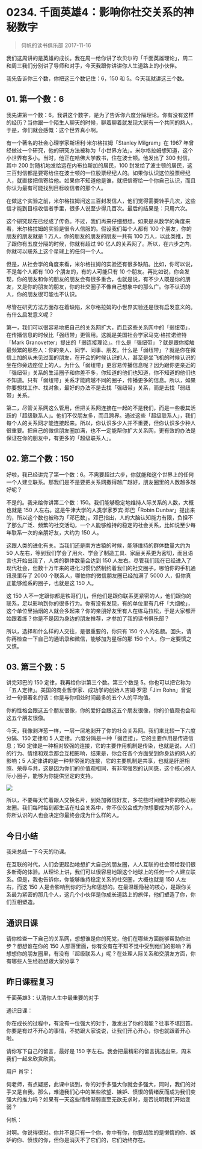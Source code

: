 # 0234. 千面英雄4：影响你社交关系的神秘数字
> 何帆的读书俱乐部
2017-11-16

我们这周讲的是英雄的成长。我在周一给你讲了坎贝尔的「千面英雄理论」，周二和周三我们分别讲了导师和对手，今天我跟你讲讲你人生道路上的小伙伴。

我先告诉你三个数，你把这三个数记住：6，150 和 5。今天我就讲这三个数。

## 01. 第一个数：6

我先讲第一个数：6。我讲这个数字，是为了告诉你六度分隔理论。你有没有这样的经历？当你跟一个陌生人聊天的时候，聊着聊着就发现大家有一个共同的熟人，于是，你们就会感慨：这个世界真小啊。

有一个著名的社会心理学家斯坦利·米尔格拉姆「Stanley Milgram」在 1967 年曾经做过一个研究，他的研究方法被称为「小世界方法」。米尔格拉姆想知道，这个小世界有多小。当时，他正在哈佛大学教书，住在波士顿。他发出了 300 封信，其中 200 封随机地发给远在内布拉斯加的居民，100 封发给了波士顿的居民，这三百封信都是要寄给住在波士顿的一位股票经纪人的。如果你认识这位股票经纪人，就直接把信寄给他。如果你不知道他是谁，就把信寄给一个你自己认识，而且你认为最有可能找到目标收信者的那个人。

在做这个实验之前，米尔格拉姆问这三百封发信人，他们觉得需要转手几次，这些信才能到目标收信者手里，很多人说至少得几百次。最后的结果是：只用六次。

这个研究现在已经成了传奇。不过，我们再来仔细想想。如果是从数学的角度来看，米尔格拉姆的实验是很令人信服的。假设我们每个人都有 100 个朋友，你的朋友的朋友就是 1 万人，你的朋友的朋友的朋友一共有 100 万人，以此类推，到了跟你有五度分隔的时候，你就有超过 90 亿人的关系网了。所以，在六步之内，你就可以联系上这个星球上的任何一个人。

但是，从社会学的角度来看，米尔格拉姆的实验还有很多缺陷。比如，你可以说，不是每个人都有 100 个朋友的，有的人可能只有 10 个朋友。再比如说，你会发现，你的朋友和你的朋友的朋友会有很多重合，也就是说，有不少人既是你的朋友，又是你的朋友的朋友，你的社交圈子不像自己想象中的那么广。你不认识的人，你的朋友很可能也不认识。

尽管在研究方法方面存在着缺陷，米尔格拉姆的小世界实验还是很有启发意义的。有什么启发意义呢？

第一，我们可以很容易地把自己的关系网扩大，而且这些关系网中的「弱纽带」，在传播信息的时候比「强纽带」更管用。这就是美国社会学家马克·格拉诺维特「Mark Granovetter」提出的「弱连接理论」。什么是「强纽带」？就是跟你接触最频繁的那些人：你的亲人、同学、同事、朋友。什么是「弱纽带」？就是你在微信上加的从未见过面的朋友，在开会的时候认识的人，甚至是坐飞机的时候认识的坐在你旁边座位上的人。为什么「弱纽带」更容易传播信息呢？因为跟你更亲近的「强纽带」关系的生活圈子和你差不多，你知道的他们也知道，你不知道的他们也不知道。只有「弱纽带」关系才能跨越不同的圈子，传播更多的信息。所以，如果你要想找工作、找对象，最好的办法不是去找「强纽带」关系，而是去找「弱纽带」关系。

第二，尽管关系网这么管用，但把关系网连接在一起的不是我们，而是一些极其活跃的「超级联系人」。他们不仅朋友多，而且跨界。通过这些「超级联系人」，我们每个人的关系网才能连接起来。所以，你认识多少人并不重要，但你认识多少种人很重要。把自己的微信朋友圈加满，也不一定能帮你扩大关系网，更有效的办法是保证在你的朋友中，有更多的「超级联系人」。

## 02. 第二个数：150

好啦，我已经讲完了第一个数：6。不需要超过六步，你就能和这个世界上的任何一个人建立联系。那我们是不是要把关系网撒得越广越好，朋友圈里的人数越多越好呢？

不是的。我来给你讲第二个数：150。我们能够稳定地维持人际关系的人数，大概也就是 150 人左右。这是牛津大学的人类学家罗宾·邓巴「Robin Dunbar」提出来的，所以这个数也被称为「邓巴数」。邓巴指出，人的大脑认知能力有限，负担不了那么广泛、频繁的社交活动，一个人能够维持的稳定的社会关系，比如说至少每年联系一次的亲朋好友，大约为 150 人。

这跟人类的进化有关。当我们还是南方古猿的时候，能够维持的群体数量大约为 50 人左右，等到我们学会了用火、学会了制造工具、家庭关系更为密切，而且语言也开始出现了，人类的群体数量会达到 150 人左右。尽管我们现在已经进入了现代社会，但数十万年来的进化习惯仍然制约着我们的社交圈子。哪怕你的手机通讯录里存了 2000 个联系人，哪怕你的微信朋友圈已经加满了 5000 人，但你真正能够维系的圈子，也就是这 150 人。

这 150 人不一定跟你都是铁哥们儿，但他们是跟你联系更紧密的人，他们跟你的联系，足以影响到你的很多行为。你有没有发现，有的单位里有几杆「大烟枪」，这个单位里抽烟的人就会多起来？你的亲朋好友里有人在练马拉松，于是大家都开始跟着练？你是不是因为身边的朋友推荐，才参加了我的读书俱乐部？ 

所以，选择和什么样的人交往，是很重要的，你只有 150 个人的名额。回头，请你再检查一下自己的通讯录和微信，能够加为星标的那 150 个人，你一定要慎之又慎。

## 03. 第三个数：5

讲完邓巴的 150 定律，我再给你讲第三个数。第三个数是 5。你也可以把它称为「五人定律」。美国的商业哲学家、成功学的创始人吉姆·罗恩「Jim Rohn」曾说过一句很著名的话：你是与你相处时间最多的五个人的平均值。

你的性格会跟这五个朋友很像，你的爱好会跟这五个朋友很像，你的价值观也会和这五个朋友很像。

今天，我像剥洋葱一样，一层一层地剥开了你的社会关系网。我们来比较一下六度分隔、150 定律和 5 人定律。六度分隔是一种「弱连接」，它的主要作用是传递信息；150 定律是一种相对较强的连接，它的主要作用机制是传染，也就是说，人们的行为、情绪和观念都会互相影响，结果是，你会在各个方面受到你身边的熟人的影响；5 人定律讲的是一种非常强的连接，它的主要机制是共享，也就是肝胆相照、荣辱与共，这是因为你们的价值观相同，有非常强烈的认同感，这个核心的人际小圈子，能够为你提供坚定的支持。

![](https://raw.githubusercontent.com/dalong0514/selfstudy/master/图片链接/何帆/2018003.jpg)

所以，不要每天忙着跟人交换名片，到处加微信好友，多花些时间维护你的核心朋友圈。我们每时每刻都生活在社会关系中，你不仅仅会成为你想要成为的那个人，你所认识的人也会决定你最终会成为什么样的人。

## 今日小结

我来总结一下今天的功课。

在互联的时代，人们会更起劲地想扩大自己的朋友圈，人人互联的社会带给我们很多新奇的体验。从理论上讲，我们可以很容易地跟这个地球上的任何一个人建立联系。但是，我也告诉你，你能够维持稳定关系的社交圈，大概也就是 150 人左右，而这 150 人是会影响到你的行为和思想的。在最温暖隐秘的核心，是跟你关系最为紧密的那几个人，这几个小伙伴是你成长道路上的旅伴，他们塑造了你，你们互相塑造。

## 通识日课

请你检查一下自己的关系网，想想谁是你的死党，他们在哪些方面能够帮助你进步？想想谁在你的 150 人部落里面，你有没有在不知不觉中受到他们的影响？再想想你的朋友圈里，有没有「超级联系人」呢？在处理人际关系和交朋友方面，你有哪些人生经验想跟大家分享？

## 昨日课程复习

千面英雄3：认清你人生中最重要的对手

通识日课：

你在成长的过程中，有没有一位强大的对手，激发出了你的潜能？往事不堪回首。你要是有过不开心的事情，不妨跟大家说说，让我们开心开心，你也就跟着开心啦。

请你写下自己的留言，最好是 150 字左右。我会把最精彩的留言挑选出来，周末我们一起来欣赏欣赏。

用户 肖宇：

何老师，有点疑惑，此课中谈到，你的对手多强大你就会多强大，同时，我们的对手又是自我。那么，难道我们心中的某些欲望、嫉妒、愤恨的情绪反而成为我们变强大的推力吗？如果有一天这些情绪渐弱直至无欲无求时，是否说明我们开始变弱？

何帆：

对啊。你说得很对。你并不是只有一个你，你中有你，你要战胜的是懒惰的你、嫉妒的你、愤恨的你，但你是消灭不了它们的，它们始终存在。


